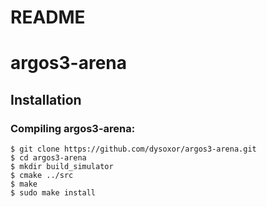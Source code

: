 # README
argos3-arena
=====================
## Installation
### Compiling argos3-arena:
    $ git clone https://github.com/dysoxor/argos3-arena.git
    $ cd argos3-arena
    $ mkdir build_simulator
    $ cmake ../src
    $ make
    $ sudo make install
